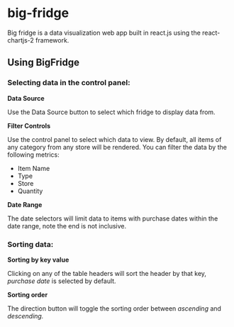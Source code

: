 # big-fridge

Big fridge is a data visualization web app built in react.js using the react-chartjs-2 framework.


## Using BigFridge

### Selecting data in the control panel:


**Data Source**

Use the Data Source button to select which fridge to display data from.


**Filter Controls**

Use the control panel to select which data to view. By default, all items of any category from any store will be rendered. You can filter the data by the following metrics: 
* Item Name
* Type
* Store
* Quantity


**Date Range**

The date selectors will limit data to items with purchase dates within the date range, note the end is not inclusive.


### Sorting data:

**Sorting by key value**

Clicking on any of the table headers will sort the header by that key, *purchase date* is selected by default.


**Sorting order**

The direction button will toggle the sorting order between *ascending* and *descending.*
